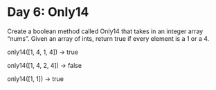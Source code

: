 # Day 6:  Only14

Create a boolean method called Only14 that takes in an integer array “nums”. Given an array of ints, return true if every element is a 1 or a 4.

only14([1, 4, 1, 4]) → true

only14([1, 4, 2, 4]) → false

only14([1, 1]) → true